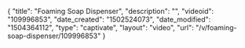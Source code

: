 {
    "title": "Foaming Soap Dispenser",
    "description": "",
    "videoid": "109996853",
    "date_created": "1502524073",
    "date_modified": "1504364112",
    "type": "captivate",
    "layout": "video",
    "url": "\/v\/foaming-soap-dispenser\/109996853"
}